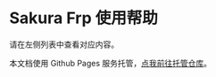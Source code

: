 # Sakura Frp 使用帮助

请在左侧列表中查看对应内容。

本文档使用 Github Pages 服务托管，[点我前往托管仓库](https://github.com/natfrp/wiki)。
